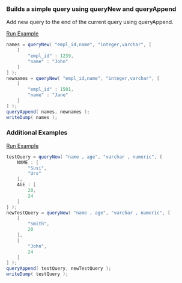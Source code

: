### Builds a simple query using queryNew and queryAppend

Add new query to the end of the current query using queryAppend.

<a href="https://try.boxlang.io/?code=eJzLS8xNLVawVSgsTS2q9Est11BQSs0tyInPTNHJA0op6SgoZeaVpKanFumUJRYlZyQWAYWiFbg4o7k4OWFKlRSsFAyNjC11QGJgbUABJa%2F8jDwlLs5YrlgFTWuuvNTyPLLswmKVqYEhmlWJeakIq8DmOxYUpOalaCiALdVRgFsPlC8vyixJdSnNLYDKgsQAT19Ndw%3D%3D" target="_blank">Run Example</a>

```java
names = queryNew( "empl_id,name", "integer,varchar", [ 
	[
		"empl_id" : 1239,
		"name" : "John"
	]
] );
newnames = queryNew( "empl_id,name", "integer,varchar", [
	[
		"empl_id" : 1501,
		"name" : "Jane"
	]
] );
queryAppend( names, newnames );
writeDump( names );

```


### Additional Examples

<a href="https://try.boxlang.io/?code=eJydjrEKwjAQhufkKY5MFTqU4qQ4FBRBsCDqJB1CPUyGxJomFhHf3UtLsbPT%2FXx3%2FN95bP0hoHvBCh5xltglIKw0CCnIG4oUxFO6WklHwAaDTtcE38BZWew3sIALZ0wcQ6tFGtPZtYKzinKxHdd5Flf5nDj%2FwGzJLXanf9VUOCiN9qp35tkg7PHurqz46aqo6%2FuLpkF7TcCPYiqdvkF3ndMe18E0k6vIv2%2FyUag%3D" target="_blank">Run Example</a>

```java
testQuery = queryNew( "name , age", "varchar , numeric", { 
	NAME : [
		"Susi",
		"Urs"
	],
	AGE : [
		20,
		24
	]
} );
newTestQuery = queryNew( "name , age", "varchar , numeric", [
	[
		"Smith",
		20
	],
	[
		"John",
		24
	]
] );
queryAppend( testQuery, newTestQuery );
writeDump( testQuery );

```


